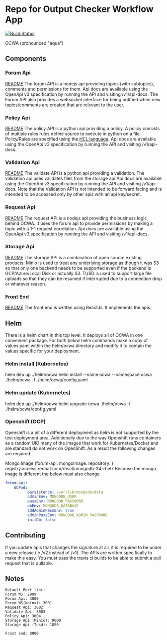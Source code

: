 # Repo for Output Checker Workflow App

[![Build Status](https://travis-ci.org/bcgov/OCWA.svg?branch=master)](https://travis-ci.org/bcgov/OCWA)

OCWA (pronounced "aqua")

## Components

### Forum Api

[README](/microservices/forumApi/README.md)
The forum API is a nodejs api providing topics (with subtopics), comments and permissions for them. Api docs are available using the OpenApi v3 specification
by running the API and visiting /v1/api-docs. The Forum API also provides a websocket interface for being notified when new topics/comments are created
that are relevant to the user.

### Policy Api

[README](/microservices/policyApi/README.md)
The policy API is a python api providing a policy. A policy consists of multiple rules rules define source to execute in python on a file.
Policy/Rules are specified using the [HCL language](https://github.com/hashicorp/hcl).
Api docs are available using the OpenApi v3 specification by running the API and visiting /v1/api-docs.

### Validation Api

[README](/microservices/validateApi/README.md)
The validate API is a python api providing a validation. The validation api uses validates files from the storage api
Api docs are available using the OpenApi v3 specification by running the API and visiting /v1/api-docs.
Note that the Validation API is not intended to be forward facing and is intended to be accessed only by other apis with an api key/secret.

### Request Api

[README](/microservices/requestApi/README.md)
The request API is a nodejs api providing the business logic behind OCWA. It uses the forum api to provide permissions by making a topic with a 1-1 request correlation.
Api docs are available using the OpenApi v3 specification by running the API and visiting /v1/api-docs.

### Storage Api

[README](/microservices/storageApi/README.md)
The storage API is a combination of open source existing products. Minio is used to treat any underlying storage as though it was S3 so that only one
backend needs to be supported even if the backend is GCP/Azure/Local Disk or actually S3. TUSD is used to support large file uploads so that they can be resumed
if interrupted due to a connection drop or whatever reason.

### Front End

[README](/frontend/README.md)
The front end is written using ReactJs. It implements the apis.

## Helm

There is a helm chart in this top level. It deploys all of OCWA in one convenient package.
For both below helm commands make a copy of values.yaml within the helm/ocwa directory
and modify it to contain the values specific for your deployment.

### Helm install (Kubernetes)

helm dep up ./helm/ocwa
helm install --name ocwa --namespace ocwa ./helm/ocwa -f ./helm/ocwa/config.yaml

### Helm update (Kubernetes)

helm dep up ./helm/ocwa
helm upgrade ocwa ./helm/ocwa  -f ./helm/ocwa/config.yaml

### Openshift (OCP)

Openshift is a bit of a different deployment as helm is not supported by the test deployment area. Additionally due to the way 
Openshift runs containers as a random UID many of the images that work for Kubernetes/Docker and are standard do not work on OpenShift.
As a result the following changes are required.

Mongo Image (forum-api: mongoImage: repository: ) registry.access.redhat.com/rhscl/mongodb-34-rhel7
Because the mongo image is different the below must also change

``` yaml
forum-api:
    dbPod:
          persistence: /var/lib/mongodb/data
          adminEnv: MONGODB_USER
          passEnv: MONGODB_PASSWORD
          dbEnv: MONGODB_DATABASE
          addAdminPassEnv: true
          adminPassEnv: MONGODB_ADMIN_PASSWORD
          initDb: false
```

## Contributing

If you update apis that changes the signature at all, it is required to be under a new release (ie /v2 instead of /v1). The APIs are written specifically to make this easy.
You must pass the travis ci builds to be able to submit a pull request that is pullable.

## Notes

``` text
Default Port list:
Forum WS: 2999
Forum Api: 3000
Forum WS(Nginx): 3001
Request Api: 3002
Validate Api: 3003
Policy Api: 3004
Storage Api (Minio): 9000
Storage Api (Tusd): 1080

Front end: 8000
```
